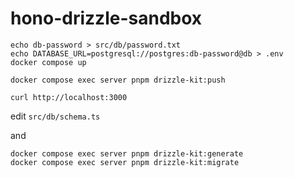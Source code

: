 # hono-drizzle-sandbox

```
echo db-password > src/db/password.txt
echo DATABASE_URL=postgresql://postgres:db-password@db > .env
docker compose up
```

```
docker compose exec server pnpm drizzle-kit:push
```

```
curl http://localhost:3000
```

edit `src/db/schema.ts`

and

```
docker compose exec server pnpm drizzle-kit:generate
docker compose exec server pnpm drizzle-kit:migrate
```
